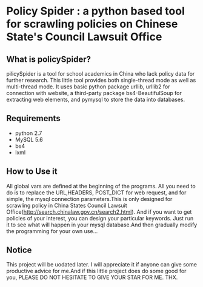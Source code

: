 Policy Spider : a python based tool for scrawling policies on Chinese State's Council Lawsuit Office
====================================================================================================


What is policySpider?
----------------------

pilicySpider is a tool for school academics in China who lack policy data for further research. This little
tool provides both single-thread mode as well as multi-thread mode. It uses basic python package urllib, urllib2
for connection with website, a third-party package bs4-BeautifulSoup for extracting web elements, and pymysql to
store the data into databases.

Requirements
------------
* python 2.7
* MySQL 5.6
* bs4
* lxml

How to Use it
-------------
All global vars are defined at the beginning of the programs. All you need to do is to replace the URL,HEADERS,
POST_DICT for web request, and for simple, the mysql connection parameters.This is only designed for scrawling
policy in China States Council Lawsuit Office(http://search.chinalaw.gov.cn/search2.html). And if you want to get policies of your interest, you can design
your particular keywords. Just run it to see what will happen in your mysql database.And then gradually modify
the programming for your own use...

Notice
--------------
This project will be uodated later. I will appreciate it if anyone can give some productive advice for me.And if 
this little project does do some good for you, PLEASE DO NOT HESITATE TO GIVE YOUR STAR FOR ME. THX.

